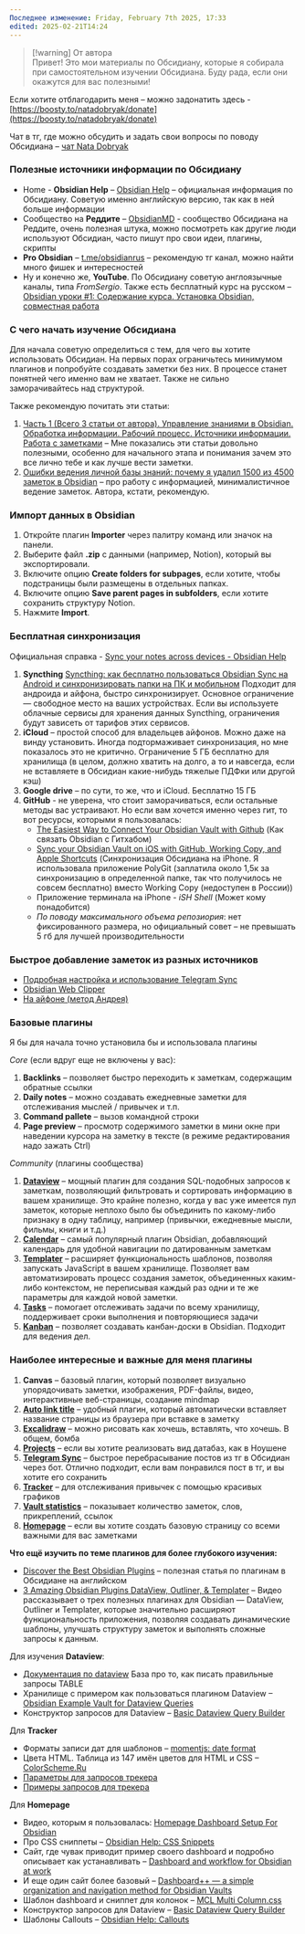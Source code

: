 ```yaml
---
Последнее изменение: Friday, February 7th 2025, 17:33
edited: 2025-02-21T14:24
---
```


> [!warning] От автора  
> Привет! Это мои материалы по Обсидиану, которые я собирала при самостоятельном изучении Обсидиана. Буду рада, если они окажутся для вас полезными!
>

Если хотите отблагодарить меня – можно задонатить здесь - [https://boosty.to/natadobryak/donate](https://boosty.to/natadobryak/donate)

Чат в тг, где можно обсудить и задать свои вопросы по поводу Обсидиана – [чат Nata Dobryak](https://t.me/+Dx36870Bgxs1NTZi)

### Полезные источники информации по Обсидиану

- Home - **Obsidian Help** – [Obsidian Help](https://help.obsidian.md/Home) – официальная информация по Обсидиану. Советую именно английскую версию, так как в ней больше информации
- Сообщество на **Реддите** – [ObsidianMD](https://www.reddit.com/r/ObsidianMD/) - сообщество Обсидиана на Реддите, очень полезная штука, можно посмотреть как другие люди используют Обсидиан, часто пишут про свои идеи, плагины, скрипты
- **Pro Obsidian** – [t.me/obsidianrus](https://t.me/obsidianrus) – рекомендую тг канал, можно найти много фишек и интересностей
- Ну и конечно же, **YouTube**. По Обсидиану советую англоязычные каналы, типа *FromSergio*. Также есть бесплатный курс на русском – [Obsidian уроки #1: Содержание курса. Установка Obsidian, совместная работа](https://youtu.be/CKRgUveNZx8?list=PLeDR6lYFEHWEUxwSA8OplPLvk50DCVraH)

### С чего начать изучение Обсидиана

Для начала советую определиться с тем, для чего вы хотите использовать Обсидиан. На первых порах ограничьтесь минимумом плагинов и попробуйте создавать заметки без них. В процессе станет понятней чего именно вам не хватает. Также не сильно заморачивайтесь над структурой.

Также рекомендую почитать эти статьи:

1. [Часть 1 (Всего 3 статьи от автора). Управление знаниями в Obsidian. Обработка информации. Рабочий процесс. Источники информации. Работа с заметками](https://habr.com/ru/articles/710508/) – Мне показались эти статьи довольно полезными, особенно для начального этапа и понимания зачем это все лично тебе и как лучше вести заметки.
2. [Ошибки ведения личной базы знаний: почему я удалил 1500 из 4500 заметок в Obsidian](https://habr.com/ru/articles/820669/) – про работу с информацией, минималистичное ведение заметок. Автора, кстати, рекомендую.

### Импорт данных в Obsidian

1. Откройте плагин **Importer** через палитру команд или значок на панели.
2. Выберите файл **.zip** с данными (например, Notion), который вы экспортировали.
3. Включите опцию **Create folders for subpages**, если хотите, чтобы подстраницы были размещены в отдельных папках.
4. Включите опцию **Save parent pages in subfolders**, если хотите сохранить структуру Notion.
5. Нажмите **Import**.

### Бесплатная синхронизация

Официальная справка - [Sync your notes across devices - Obsidian Help](https://help.obsidian.md/getting-started/sync-your-notes-across-devices)

1. **Syncthing** [Syncthing: как бесплатно пользоваться Obsidian Sync на Android и синхронизировать папки на ПК и мобильном](https://youtu.be/6OKazb5PUj8) Подходит для андроида и айфона, быстро синхронизирует. Основное ограничение — свободное место на ваших устройствах. Если вы используете облачные сервисы для хранения данных Syncthing, ограничения будут зависеть от тарифов этих сервисов.
2. **iCloud** – простой способ для владельцев айфонов. Можно даже на винду установить. Иногда подтормаживает синхронизация, но мне показалось это не критично. Ограничение 5 ГБ бесплатно для хранилища (в целом, должно хватить на долго, а то и навсегда, если не вставляете в Обсидиан какие-нибудь тяжелые ПДФки или другой кэш)
3. **Google drive** – по сути, то же, что и iCloud. Бесплатно 15 ГБ
4. **GitHub** - не уверена, что стоит заморачиваться, если остальные методы вас устраивают. Но если вам хочется именно через гит, то вот ресурсы, которыми я пользовалась:
	 - [The Easiest Way to Connect Your Obsidian Vault with Github](https://linked-blog-starter.vercel.app/connect-obsidian-vault-with-github) (Как связать Obsidian с Гитхабом)
	- [Sync your Obsidian Vault on iOS with GitHub, Working Copy, and Apple Shortcuts](https://meganesulli.com/blog/sync-obsidian-vault-iphone-ipad/) (Синхронизация Обсидиана на iPhone. Я использовала приложение PolyGit (заплатила около 1,5к за синхронизацию в определенной папке, так что получилось не совсем бесплатно) вместо Working Copy (недоступен в России))
	- Приложение терминала на iPhone - *iSH Shell* (Может кому понадобится)
	- *По поводу максимального объема репозиория*: нет фиксированного размера, но официальный совет – не превышать 5 гб для лучшей производительности

### Быстрое добавление заметок из разных источников

- [Подробная настройка и использование Telegram Sync](https://www.youtube.com/watch?v=xV02gHXZULM&t=555s)
- [Obsidian Web Clipper](https://obsidian.md/clipper)
- [На айфоне (метод Андрея)](https://t.me/wroomwroommm/644)

### Базовые плагины

Я бы для начала точно установила бы и использовала плагины

*Core* (если вдруг еще не включены у вас):

1. **Backlinks** – позволяет быстро переходить к заметкам, содержащим обратные ссылки
2. **Daily notes** – можно создавать ежедневные заметки для отслеживания мыслей / привычек и т.п.
3. **Command pallete** – вызов командной строки
4. **Page preview** – просмотр содержимого заметки в мини окне при наведении курсора на заметку в тексте (в режиме редактирования надо зажать Ctrl)

*Community* (плагины сообщества)

1. **[Dataview](https://obsidian.md/plugins?id=dataview)** – мощный плагин для создания SQL-подобных запросов к заметкам, позволяющий фильтровать и сортировать информацию в вашем хранилище. Это крайне полезно, когда у вас уже имеется пул заметок, которые неплохо было бы объединить по какому-либо признаку в одну таблицу, например (привычки, ежедневные мысли, фильмы, книги и т.д.)
2. **[Calendar](https://obsidian.md/plugins?id=calendar)** – самый популярный плагин Obsidian, добавляющий календарь для удобной навигации по датированным заметкам
3. **[Templater](https://obsidian.md/plugins?id=templater-obsidian)** – расширяет функциональность шаблонов, позволяя запускать JavaScript в вашем хранилище. Позволяет вам автоматизировать процесс создания заметок, объединенных каким-либо контекстом, не переписывая каждый раз одни и те же параметры для каждой новой заметки.
4. **[Tasks](https://obsidian.md/plugins?id=obsidian-tasks-plugin)** – помогает отслеживать задачи по всему хранилищу, поддерживает сроки выполнения и повторяющиеся задачи
5. **[Kanban](https://obsidian.md/plugins?id=obsidian-kanban)** – позволяет создавать канбан-доски в Obsidian. Подходит для ведения дел.

### Наиболее интересные и важные для меня плагины

1. **Canvas** – базовый плагин, который позволяет визуально упорядочивать заметки, изображения, PDF-файлы, видео, интерактивные веб-страницы, создание mindmap
2. **[Auto link title](https://obsidian.md/plugins?id=obsidian-auto-link-title)** – удобный плагин, который автоматически вставляет название страницы из браузера при вставке в заметку
3. **[Excalidraw](https://obsidian.md/plugins?id=obsidian-excalidraw-plugin)** – можно рисовать как хочешь, вставлять, что хочешь. В общем, бомба
4. **[Projects](https://obsidian.md/plugins?id=obsidian-projects)** – если вы хотите реализовать вид датабаз, как в Ноушене
5. **[Telegram Sync](https://obsidian.md/plugins?id=telegram-sync)** – быстрое перебрасывание постов из тг в Обсидиан через бот. Отлично подходит, если вам понравился пост в тг, и вы хотите его сохранить
6. **[Tracker](https://obsidian.md/plugins?id=obsidian-tracker)** – для отслеживания привычек с помощью красивых графиков
7. **[Vault statistics](https://obsidian.md/plugins?id=obsidian-vault-statistics-plugin)** – показывает количество заметок, слов, прикреплений, ссылок
8. **[Homepage](https://obsidian.md/plugins?id=homepage)** – если вы хотите создать базовую страницу со всеми важными для вас заметками

**Что ещё изучить по теме плагинов для более глубокого изучения:**

- [Discover the Best Obsidian Plugins](https://www.dsebastien.net/2022-10-19-the-must-have-obsidian-plugins/) – полезная статья по плагинам в Обсидиане на английском
- [3 Amazing Obsidian Plugins DataView, Outliner, & Templater](https://www.youtube.com/watch?v=2234DXKbNgM&t=1944s) – Видео рассказывает о трех полезных плагинах для Obsidian — DataView, Outliner и Templater, которые значительно расширяют функциональность приложения, позволяя создавать динамические шаблоны, улучшать структуру заметок и выполнять сложные запросы к данным.

Для изучения **Dataview**:

- [Документация по dataview](https://blacksmithgu.github.io/obsidian-dataview/queries/query-types/#table) База про то, как писать правильные запросы TABLE
- Хранилище с примером как пользоваться плагином Dataview –[Obsidian Example Vault for Dataview Queries](https://github.com/s-blu/obsidian_dataview_example_vault?tab=readme-ov-file)
- Конструктор запросов для Dataview – [Basic Dataview Query Builder](https://s-blu.github.io/basic-dataview-query-builder/)

Для **Tracker**

- Форматы записи дат для шаблонов – [momentjs: date format](https://momentjs.com/docs/#/displaying/format/)
- Цвета HTML. Таблица из 147 имён цветов для HTML и CSS – [ColorScheme.Ru](https://colorscheme.ru/html-colors.html)
- [Параметры для запросов трекера](https://github.com/pyrochlore/obsidian-tracker/blob/master/docs/InputParameters.md)
- [Примеры запросов для трекера](https://github.com/pyrochlore/obsidian-tracker/tree/master/examples)

 Для **Homepage**

- Видео, которым я пользовалась: [Homepage Dashboard Setup For Obsidian](https://www.youtube.com/watch?v=5VxKPVeDH1I&t=310s)
- Про CSS сниппеты – [Obsidian Help: CSS Snippets](https://help.obsidian.md/Extending+Obsidian/CSS+snippets)
- Сайт, где чувак приводит пример своего dashboard и подробно описывает как устанавливать – [Dashboard and workflow for Obsidian at work](https://forum.obsidian.md/t/dashboard-and-workflow-for-obsidian-at-work-sales/34794)
- И еще один сайт более базовый – [Dashboard++ — a simple organization and navigation method for Obsidian Vaults](https://tfthacker.com/article-obsidian-dashboardplusplus2022)
- Шаблон dashboard и сниппет для колонок – [MCL Multi Column.css](https://www.patreon.com/posts/113925282)
- Конструктор запросов для Dataview – [Basic Dataview Query Builder](https://s-blu.github.io/basic-dataview-query-builder/)
- Шаблоны Callouts – [Obsidian Help: Callouts](https://help.obsidian.md/Editing+and+formatting/Callouts#Supported+types)
